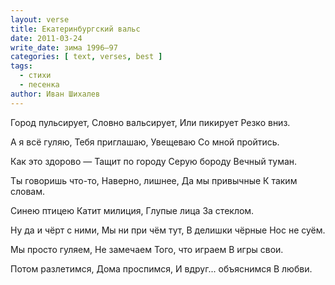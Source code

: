 ```yaml
---
layout: verse
title: Екатеринбургский вальс
date: 2011-03-24
write_date: зима 1996–97
categories: [ text, verses, best ]
tags:
  - стихи
  - песенка
author: Иван Шихалев
---
```

Город пульсирует,
Словно вальсирует,
Или пикирует
Резко вниз.

А я всё гуляю,
Тебя приглашаю,
Увещеваю
Со мной пройтись.

Как это здорово —
Тащит по городу
Серую бороду
Вечный туман.

Ты говоришь что-то,
Наверно, лишнее,
Да мы привычные
К таким словам.

Синею птицею
Катит милиция,
Глупые лица
За стеклом.

Ну да и чёрт с ними,
Мы ни при чём тут,
В делишки чёрные
Нос не суём.

Мы просто гуляем,
Не замечаем
Того, что играем
В игры свои.

Потом разлетимся,
Дома проспимся,
И вдруг... объяснимся
В любви.
